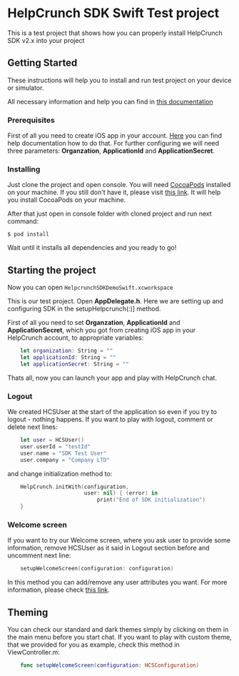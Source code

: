 # HelpCrunch SDK Swift Test project

This is a test project that shows how you can properly install HelpCrunch SDK v2.x into your project

## Getting Started

These instructions will help you to install and run test project on your device or simulator.

All necessary information and help you can find in [this documentation](https://docs.helpcrunch.com/ios-sdk.html)

### Prerequisites

First of all you need to create iOS app in your account. [Here](https://docs.helpcrunch.com/ios-sdk.html#create-a-new-app) you can find help documentation how to do that. For further configuring we will need three parameters: **Organzation**, **ApplicationId** and **ApplicationSecret**. 

### Installing

Just clone the project and open console. You will need [CocoaPods](https://cocoapods.org/) installed on your machine. If you still don't have it, please visit [this link](https://guides.cocoapods.org/using/getting-started.html). It will help you install CocoaPods on your machine. 

After that just open in console folder with cloned project and run next command:

```shell
$ pod install
```

Wait until it installs all dependencies and you ready to go!

## Starting the project

Now you can open
```HelpcrunchSDKDemoSwift.xcworkspace```

This is our test project. Open **AppDelegate.h**. Here we are setting up and configuring SDK in the setupHelpcrunch(:)] method.

First of all you need to set **Organzation**, **ApplicationId** and **ApplicationSecret**, which you got from creating iOS app in your HelpCrunch account, to appropriate variables:
```swift
    let organization: String = ""
    let applicationId: String = ""
    let applicationSecret: String = "" 
 ```

Thats all, now you can launch your app and play with HelpCrunch chat.

### Logout

We created HCSUser at the start of the application so even if you try to logout - nothing happens. If you want to play with logout, comment or delete next lines:
```swift
    let user = HCSUser()
    user.userId = "testId"
    user.name = "SDK Test User"
    user.company = "Company LTD"
```

and change initialization method to:
```swift
    HelpCrunch.initWith(configuration,
                        user: nil) { (error) in
                            print("End of SDK initialization")
    }
```

### Welcome screen

If you want to try our Welcome screen, where you ask user to provide some information, remove HCSUser as it said in Logout section before and uncomment next line:
```swift
    setupWelcomeScreen(configuration: configuration)
```

In this method you can add/remove any user attributes you want. For more information, please check [this link](https://docs.helpcrunch.com/ios-sdk.html?#welcome-screen).

## Theming

You can check our standard and dark themes simply by clicking on them in the main menu before you start chat. If you want to play with custom theme, that we provided for you as example, check this method in ViewController.m:
```swift
    func setupWelcomeScreen(configuration: HCSConfiguration)
```
